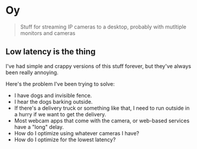 # Oy

> Stuff for streaming IP cameras to a desktop, probably with mutltiple monitors and cameras

## Low latency is the thing

I've had simple and crappy versions of this stuff forever, but they've always been really annoying.

Here's the problem I've been trying to solve:

- I have dogs and invisible fence.
- I hear the dogs barking outside.
- If there's a delivery truck or something like that, I need to run outside in a hurry if we want to get the delivery.
- Most webcam apps that come with the camera, or web-based services have a "long" delay.
- How do I optimize using whatever cameras I have?
- How do I optimize for the lowest latency?

